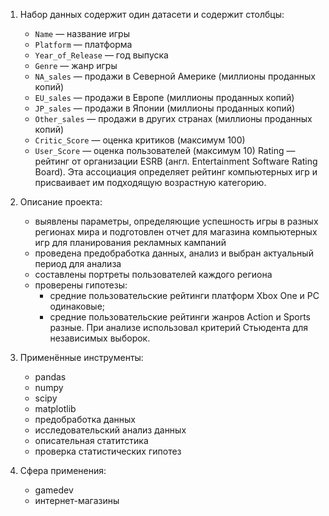 1. Набор данных содержит один датасети и содержит столбцы:
      - `Name` — название игры
      - `Platform` — платформа
      - `Year_of_Release` — год выпуска
      - `Genre` — жанр игры
      - `NA_sales` — продажи в Северной Америке (миллионы проданных копий)
      - `EU_sales` — продажи в Европе (миллионы проданных копий)
      - `JP_sales` — продажи в Японии (миллионы проданных копий)
      - `Other_sales` — продажи в других странах (миллионы проданных копий)
      - `Critic_Score` — оценка критиков (максимум 100)
      - `User_Score` — оценка пользователей (максимум 10)
Rating — рейтинг от организации ESRB (англ. Entertainment Software Rating Board). Эта ассоциация определяет рейтинг компьютерных игр и присваивает им подходящую возрастную категорию.

2. Описание проекта: 
    - выявлены параметры, определяющие успешность игры в разных регионах мира и подготовлен отчет для магазина компьютерных игр для планирования рекламных кампаний
    - проведена предобработка данных, анализ и выбран актуальный период для анализа
    - составлены портреты пользователей каждого региона 
    - проверены гипотезы: 
        - средние пользовательские рейтинги платформ Xbox One и PC одинаковые;
        - средние пользовательские рейтинги жанров Action и Sports разные. 
        При анализе использовал критерий Стьюдента для независимых выборок.

3. Применённые инструменты:
    - pandas
    - numpy
    - scipy
    - matplotlib
    - предобработка данных
    - исследовательский анализ данных
    - описательная статитстика
    - проверка статистических гипотез

5. Сфера применения:
    - gamedev
    - интернет-магазины
